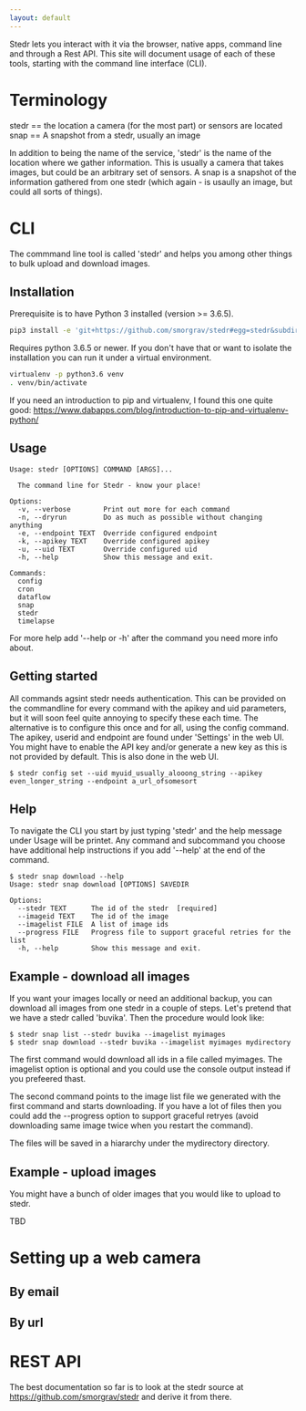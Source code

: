 ```yaml
---
layout: default
---
```


Stedr lets you interact with it via the browser, native apps, command line and through a Rest API. 
This site will document usage of each of these tools, starting with the command line interface (CLI).

# Terminology
stedr == the location a camera (for the most part) or sensors are located
snap == A snapshot from a stedr, usually an image

In addition to being the name of the service, 'stedr' is the name of the location where we gather information. This is usually a camera that takes images, but could be an arbitrary set of sensors. A snap is a snapshot of the information gathered from one stedr (which again - is usaully an image, but could all sorts of things).

# CLI

The commmand line tool is called 'stedr' and helps you among other things to bulk upload and download images.

## Installation
Prerequisite is to have Python 3 installed (version >= 3.6.5). 

```bash
pip3 install -e 'git+https://github.com/smorgrav/stedr#egg=stedr&subdirectory=cli'
```

Requires python 3.6.5 or newer. If you don't have that or want to isolate the installation you can 
run it under a virtual environment. 

```bash
virtualenv -p python3.6 venv
. venv/bin/activate
````

If you need an introduction to pip and virtualenv, I found this one quite good: https://www.dabapps.com/blog/introduction-to-pip-and-virtualenv-python/

## Usage
```
Usage: stedr [OPTIONS] COMMAND [ARGS]...

  The command line for Stedr - know your place!

Options:
  -v, --verbose        Print out more for each command
  -n, --dryrun         Do as much as possible without changing anything
  -e, --endpoint TEXT  Override configured endpoint
  -k, --apikey TEXT    Override configured apikey
  -u, --uid TEXT       Override configured uid
  -h, --help           Show this message and exit.

Commands:
  config
  cron
  dataflow
  snap
  stedr
  timelapse
```

For more help add '--help or -h' after the command you need more info about.

## Getting started
All commands agsint stedr needs authentication. This can be provided on the commandline for every command with the
apikey and uid parameters, but it will soon feel quite annoying to specify these each time. The alternative is to 
configure this once and for all, using the config command. The apikey, userid and endpoint are found under 'Settings' in the web UI. 
You might have to enable the API key and/or generate a new key as this is not provided by default. This is also done in the web UI.

```
$ stedr config set --uid myuid_usually_alooong_string --apikey even_longer_string --endpoint a_url_ofsomesort
```

## Help
To navigate the CLI you start by just typing 'stedr' and the help message under Usage will be printet. Any command and subcommand you choose have additional help instructions if you add '--help' at the end of the command. 

```
$ stedr snap download --help
Usage: stedr snap download [OPTIONS] SAVEDIR

Options:
  --stedr TEXT      The id of the stedr  [required]
  --imageid TEXT    The id of the image
  --imagelist FILE  A list of image ids
  --progress FILE   Progress file to support graceful retries for the list
  -h, --help        Show this message and exit.
```

## Example - download all images
If you want your images locally or need an additional backup, you can download all images from one stedr in a couple of steps. Let's pretend that we have a stedr called 'buvika'. Then the procedure would look like:

```
$ stedr snap list --stedr buvika --imagelist myimages 
$ stedr snap download --stedr buvika --imagelist myimages mydirectory
```

The first command would download all ids in a file called myimages. The imagelist option is optional and you could use the console output instead if you prefeered thast. 

The second command points to the image list file we generated with the first command and starts downloading. If you have a lot of files then you could add the --progress option to support graceful retryes (avoid downloading same image twice when you restart the command).

The files will be saved in a hiararchy under the mydirectory directory. 

## Example - upload images
You might have a bunch of older images that you would like to upload to stedr. 

TBD

# Setting up a web camera

## By email

## By url

# REST API
The best documentation so far is to look at the stedr source at https://github.com/smorgrav/stedr and derive it from there. 
